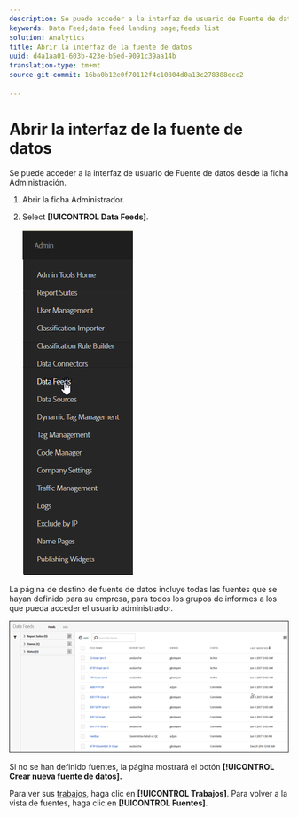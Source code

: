 ```yaml
---
description: Se puede acceder a la interfaz de usuario de Fuente de datos desde la ficha Administración.
keywords: Data Feed;data feed landing page;feeds list
solution: Analytics
title: Abrir la interfaz de la fuente de datos
uuid: d4a1aa01-603b-423e-b5ed-9091c39aa14b
translation-type: tm+mt
source-git-commit: 16ba0b12e0f70112f4c10804d0a13c278388ecc2

---
```



# Abrir la interfaz de la fuente de datos

Se puede acceder a la interfaz de usuario de Fuente de datos desde la ficha Administración.

1. Abrir la ficha Administrador.
1. Select **[!UICONTROL Data Feeds]**.

   ![Menú de Experience Cloud](assets/AdminMenu.png)

La página de destino de fuente de datos incluye todas las fuentes que se hayan definido para su empresa, para todos los grupos de informes a los que pueda acceder el usuario administrador.

![Lista de fuentes de datos](assets/feeds.png)

Si no se han definido fuentes, la página mostrará el botón **[!UICONTROL Crear nueva fuente de datos].**

Para ver sus [trabajos](/help/export/analytics-data-feed/c-data-feed-actions/t-feed-job-history.md), haga clic en **[!UICONTROL Trabajos]**. Para volver a la vista de fuentes, haga clic en **[!UICONTROL Fuentes]**.
